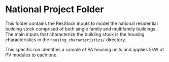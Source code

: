 # National Project Folder

This folder contains the ResStock inputs to model the national residential building stock comprised of both single family and multifamily buildings. The main inputs that characterize the building stock is the housing characteristics in the `housing_characteristics/` directory.

This specific run identifies a sample of PA housing units and applies 5kW of PV modules to each one.
